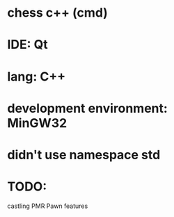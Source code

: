 
# chess c++ (cmd)
# IDE: Qt
# lang: C++
# development environment: MinGW32
# didn't use namespace std
# TODO:
castling
PMR
Pawn features
